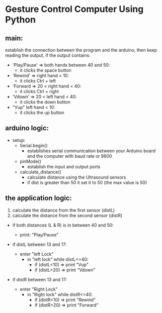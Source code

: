 # Gesture Control Computer Using Python

## main:
establish the connection between the program and the arduino, then keep reading the 
output, if the output contains:
- 'Play/Pause' => both hands between 40 and 50: 
  - it clicks the space button
- 'Rewind' => right hand < 10: 
  - it clicks Ctrl + left
- 'Forward =>  20 < right hand  < 40: 
  - it clicks Ctrl + right
- 'Vdown' => 20 < left hand  < 40: 
  - it clicks the down button
- "Vup"  left hand < 10:
  - it clicks the up button

## arduino logic:
- setup:
  - Serial.begin() 
    - establishes serial communication between your Arduino board and the computer
    with baud rate or 9600
  - pinMode()
    - establish the input and output ports
  - calculate_distance()
    - calculate distance using the Ultrasound sensors
    - if dist is greater than 50 it set it to 50 (the max value is 50)

## the application logic:
1. calculate the distance from the first sensor (distL)
2. calculate the distance from the second sensor (distR)

- if both distances (L & R) is in between 40 and 50:
  - print: "Play/Pause"

- if distL between 13 and 17:
  - enter "left Lock"
    - in "left lock" while distL<=40:
      - if (distL<10) => print "Vup"
      - if (distL>20) => print "Vdown"
      
- if distR between 13 and 17:
  - enter "Right Lock"
    - in "Right lock" while distR<=40:
      - if (distR<10) => print "Rewind"
      - if (distR>20) => print "Forward"
 